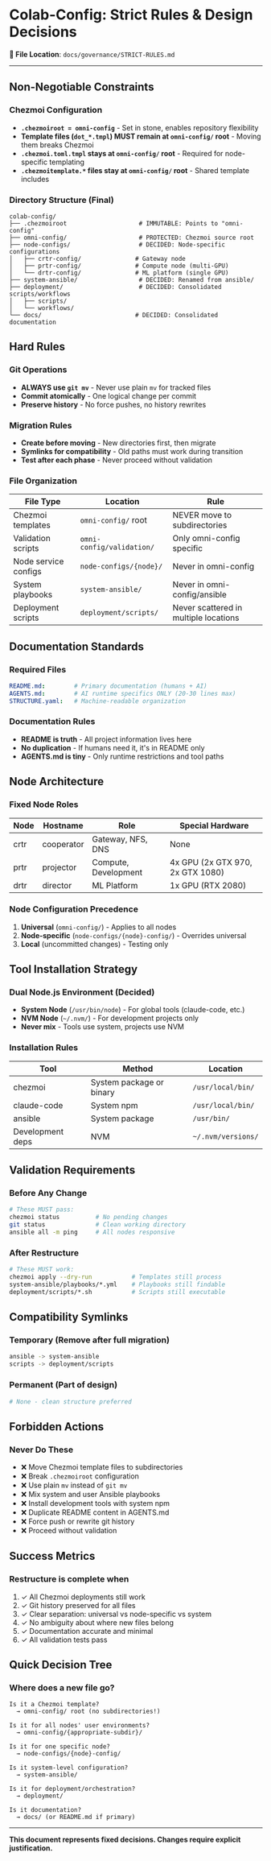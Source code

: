 # Colab-Config: Strict Rules & Design Decisions

**📍 File Location**: `docs/governance/STRICT-RULES.md`

---

## Non-Negotiable Constraints

### Chezmoi Configuration

- **`.chezmoiroot = omni-config`** - Set in stone, enables repository flexibility
- **Template files (`dot_*.tmpl`) MUST remain at `omni-config/` root** - Moving them breaks Chezmoi
- **`.chezmoi.toml.tmpl` stays at `omni-config/` root** - Required for node-specific templating
- **`.chezmoitemplate.*` files stay at `omni-config/` root** - Shared template includes

### Directory Structure (Final)

```
colab-config/
├── .chezmoiroot                    # IMMUTABLE: Points to "omni-config"
├── omni-config/                    # PROTECTED: Chezmoi source root
├── node-configs/                   # DECIDED: Node-specific configurations
│   ├── crtr-config/               # Gateway node
│   ├── prtr-config/               # Compute node (multi-GPU)
│   └── drtr-config/               # ML platform (single GPU)
├── system-ansible/                 # DECIDED: Renamed from ansible/
├── deployment/                     # DECIDED: Consolidated scripts/workflows
│   ├── scripts/
│   └── workflows/
└── docs/                          # DECIDED: Consolidated documentation
```

## Hard Rules

### Git Operations

- **ALWAYS use `git mv`** - Never use plain `mv` for tracked files
- **Commit atomically** - One logical change per commit
- **Preserve history** - No force pushes, no history rewrites

### Migration Rules

- **Create before moving** - New directories first, then migrate
- **Symlinks for compatibility** - Old paths must work during transition
- **Test after each phase** - Never proceed without validation

### File Organization

| File Type | Location | Rule |
|-----------|----------|------|
| Chezmoi templates | `omni-config/` root | NEVER move to subdirectories |
| Validation scripts | `omni-config/validation/` | Only omni-config specific |
| Node service configs | `node-configs/{node}/` | Never in omni-config |
| System playbooks | `system-ansible/` | Never in omni-config/ansible |
| Deployment scripts | `deployment/scripts/` | Never scattered in multiple locations |

## Documentation Standards

### Required Files

```yaml
README.md:        # Primary documentation (humans + AI)
AGENTS.md:        # AI runtime specifics ONLY (20-30 lines max)
STRUCTURE.yaml:   # Machine-readable organization
```

### Documentation Rules

- **README is truth** - All project information lives here
- **No duplication** - If humans need it, it's in README only
- **AGENTS.md is tiny** - Only runtime restrictions and tool paths

## Node Architecture

### Fixed Node Roles

| Node | Hostname | Role | Special Hardware |
|------|----------|------|------------------|
| crtr | cooperator | Gateway, NFS, DNS | None |
| prtr | projector | Compute, Development | 4x GPU (2x GTX 970, 2x GTX 1080) |
| drtr | director | ML Platform | 1x GPU (RTX 2080) |

### Node Configuration Precedence

1. **Universal** (`omni-config/`) - Applies to all nodes
2. **Node-specific** (`node-configs/{node}-config/`) - Overrides universal
3. **Local** (uncommitted changes) - Testing only

## Tool Installation Strategy

### Dual Node.js Environment (Decided)

- **System Node** (`/usr/bin/node`) - For global tools (claude-code, etc.)
- **NVM Node** (`~/.nvm/`) - For development projects only
- **Never mix** - Tools use system, projects use NVM

### Installation Rules

| Tool | Method | Location |
|------|--------|----------|
| chezmoi | System package or binary | `/usr/local/bin/` |
| claude-code | System npm | `/usr/local/bin/` |
| ansible | System package | `/usr/bin/` |
| Development deps | NVM | `~/.nvm/versions/` |

## Validation Requirements

### Before Any Change

```bash
# These MUST pass:
chezmoi status          # No pending changes
git status              # Clean working directory
ansible all -m ping     # All nodes responsive
```

### After Restructure

```bash
# These MUST work:
chezmoi apply --dry-run           # Templates still process
system-ansible/playbooks/*.yml    # Playbooks still findable
deployment/scripts/*.sh           # Scripts still executable
```

## Compatibility Symlinks

### Temporary (Remove after full migration)

```bash
ansible -> system-ansible
scripts -> deployment/scripts
```

### Permanent (Part of design)

```bash
# None - clean structure preferred
```

## Forbidden Actions

### Never Do These

- ❌ Move Chezmoi template files to subdirectories
- ❌ Break `.chezmoiroot` configuration
- ❌ Use plain `mv` instead of `git mv`
- ❌ Mix system and user Ansible playbooks
- ❌ Install development tools with system npm
- ❌ Duplicate README content in AGENTS.md
- ❌ Force push or rewrite git history
- ❌ Proceed without validation

## Success Metrics

### Restructure is complete when

1. ✓ All Chezmoi deployments still work
2. ✓ Git history preserved for all files
3. ✓ Clear separation: universal vs node-specific vs system
4. ✓ No ambiguity about where new files belong
5. ✓ Documentation accurate and minimal
6. ✓ All validation tests pass

## Quick Decision Tree

### Where does a new file go?

```
Is it a Chezmoi template?
  → omni-config/ root (no subdirectories!)

Is it for all nodes' user environments?
  → omni-config/{appropriate-subdir}/

Is it for one specific node?
  → node-configs/{node}-config/

Is it system-level configuration?
  → system-ansible/

Is it for deployment/orchestration?
  → deployment/

Is it documentation?
  → docs/ (or README.md if primary)
```

---
**This document represents fixed decisions. Changes require explicit justification.**
